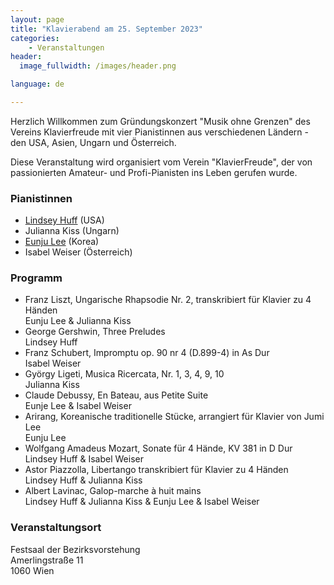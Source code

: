 ```yaml
---
layout: page
title: "Klavierabend am 25. September 2023"
categories:
    - Veranstaltungen
header:
  image_fullwidth: /images/header.png

language: de

---
```


<script>
</script>
Herzlich Willkommen zum Gründungskonzert "Musik ohne Grenzen" des Vereins Klavierfreude
mit vier Pianistinnen aus verschiedenen Ländern - den USA, Asien, Ungarn und Österreich.

Diese Veranstaltung wird organisiert vom Verein "KlavierFreude", der von passionierten Amateur- und Profi-Pianisten 
ins Leben gerufen wurde. 

### Pianistinnen

* <a href="/members/lindsey_huff/">Lindsey Huff</a> (USA)
* Julianna Kiss (Ungarn)
* <a href="/members/eunju_lee/">Eunju Lee</a> (Korea)
* Isabel Weiser (Österreich)


### Programm

* Franz Liszt, Ungarische Rhapsodie Nr. 2, transkribiert für Klavier zu 4 Händen<br>
  Eunju Lee & Julianna Kiss
* George Gershwin, Three Preludes<br>
  Lindsey Huff
* Franz Schubert, Impromptu op. 90 nr 4 (D.899-4) in As Dur<br>
  Isabel Weiser
* György Ligeti, Musica Ricercata, Nr. 1, 3, 4, 9, 10<br>
  Julianna Kiss
* Claude Debussy, En Bateau, aus Petite Suite<br>
  Eunje Lee & Isabel Weiser
* Arirang, Koreanische traditionelle Stücke, arrangiert für Klavier von Jumi Lee<br>
  Eunju Lee
* Wolfgang Amadeus Mozart, Sonate für 4 Hände, KV 381 in D Dur <br>
  Lindsey Huff & Isabel Weiser
* Astor Piazzolla, Libertango transkribiert für Klavier zu 4 Händen <br>
  Lindsey Huff & Julianna Kiss
* Albert Lavinac, Galop-marche à huit mains <br>
  Lindsey Huff & Julianna Kiss & Eunju Lee & Isabel Weiser

### Veranstaltungsort

Festsaal der Bezirksvorstehung<br>
Amerlingstraße 11<br>
1060 Wien<br>


<script>
window.addEventListener('load', function(){
  const im = iframemanager();
  im.run({
    currLang: 'de',
    services : {
        googlemaps : {
            embedUrl: 'https://www.google.com/maps/embed?pb={data-id}',

            iframe: {
                allow : 'picture-in-picture; fullscreen;'
            },

            languages : {
                de : {
                    notice: 'Um die Karte von Google Maps anzuzeigen, bestätigen sie bitte die <a rel="noreferrer noopener" href="https://cloud.google.com/maps-platform/terms/?hl=de" target="_blank">Terms and Conditions</a> von Google Maps zur Kenntnis zu nehmen und zu akzeptieren.',
                    loadBtn: 'Karte anzeigen',
                    loadAllBtn: "Karte anzeigen und nicht mehr fragen"
                }
            }
        }
    }
  });
});  
</script>
<div
    data-service="googlemaps"
    data-id="!1m18!1m12!1m3!1d2659.4482749804133!2d11.644969316034478!3d48.19798087922823!2m3!1f0!2f0!3f0!3m2!1i1024!2i768!4f13.1!3m3!1m2!1s0x479e7499e2d4c67f%3A0x32f7f02c5e77043a!2sM%C3%BCnchner+Str.+123%2C+85774+Unterf%C3%B6hring%2C+Germany!5e0!3m2!1sen!2sin!4v1565347252768!5m2!1sen!2sin"
    data-autoscale
></div>
